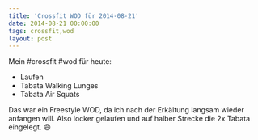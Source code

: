 ```yaml
---
title: 'Crossfit WOD für 2014-08-21'
date: 2014-08-21 00:00:00 
tags: crossfit,wod
layout: post
---
```

Mein #crossfit #wod für heute:

* Laufen
* Tabata Walking Lunges
* Tabata Air Squats

Das war ein Freestyle WOD, da ich nach der Erkältung langsam wieder anfangen will. Also locker gelaufen und auf halber Strecke die 2x Tabata eingelegt. :smile:
